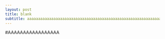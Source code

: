 ```yaml
---
layout: post
title: blank
subtitle: aaaaaaaaaaaaaaaaaaaaaaaaaaaaaaaaaaaaaaaaaaaaaaaaaaaaaaaaaaaaaaa
---
```


#AAAAAAAAAAAAAAAAA